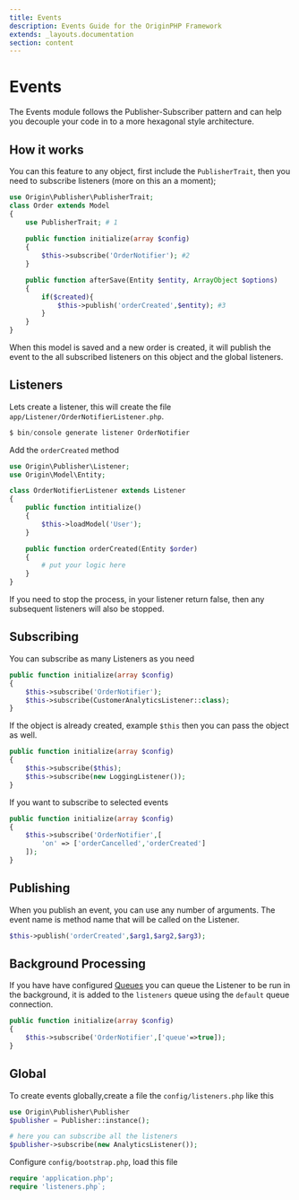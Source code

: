 ```yaml
---
title: Events
description: Events Guide for the OriginPHP Framework
extends: _layouts.documentation
section: content
---
```

# Events

The Events module follows the Publisher-Subscriber pattern and can help you decouple your code in to a more hexagonal style architecture.

## How it works

You can this feature to any object, first include the `PublisherTrait`, then you need to subscribe listeners (more on this an a moment);

```php
use Origin\Publisher\PublisherTrait;
class Order extends Model
{
    use PublisherTrait; # 1
    
    public function initialize(array $config)
    {
        $this->subscribe('OrderNotifier'); #2
    }

    public function afterSave(Entity $entity, ArrayObject $options)
    {
        if($created){
            $this->publish('orderCreated',$entity); #3
        }
    }
}
```

When this model is saved and a new order is created, it will publish the event to the all subscribed listeners on this object and the global listeners.

## Listeners

Lets create a listener, this will create the file  `app/Listener/OrderNotifierListener.php`.

```php
$ bin/console generate listener OrderNotifier
```

Add the `orderCreated` method

```php
use Origin\Publisher\Listener;
use Origin\Model\Entity;

class OrderNotifierListener extends Listener
{
    public function intitialize()
    {
        $this->loadModel('User');
    }

    public function orderCreated(Entity $order)
    {
        # put your logic here
    }
}
```

If you need to stop the process, in your listener return false, then any subsequent listeners will also be stopped.

## Subscribing

You can subscribe as many Listeners as you need

```php
public function initialize(array $config)
{
    $this->subscribe('OrderNotifier');
    $this->subscribe(CustomerAnalyticsListener::class);
}
```

If the object is already created, example `$this` then you can pass the object as well.

```php
public function initialize(array $config)
{
    $this->subscribe($this);
    $this->subscribe(new LoggingListener());
}
```

If you want to subscribe to selected events

```php
public function initialize(array $config)
{
    $this->subscribe('OrderNotifier',[
        'on' => ['orderCancelled','orderCreated']
    ]);
}
```

## Publishing

When you publish an event, you can use any number of arguments. The event name is method name
that will be called on the Listener.

```php
$this->publish('orderCreated',$arg1,$arg2,$arg3);
```

## Background Processing

If you have have configured [Queues](/docs/queue) you can queue the Listener to be run in the background, it is added to the `listeners` queue using the `default` queue connection.

```php
public function initialize(array $config)
{
    $this->subscribe('OrderNotifier',['queue'=>true]);
}
```

## Global

To create events globally,create a file the `config/listeners.php` like this

```php
use Origin\Publisher\Publisher
$publisher = Publisher::instance();

# here you can subscribe all the listeners
$publisher->subscribe(new AnalyticsListener());
```

Configure `config/bootstrap.php`, load this file

```php
require 'application.php';
require 'listeners.php`;
```
